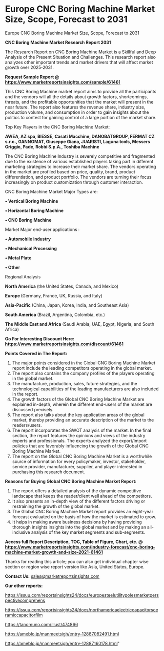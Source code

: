 # Europe CNC Boring Machine Market Size, Scope, Forecast to 2031
Europe CNC Boring Machine Market Size, Scope, Forecast to 2031

<strong>CNC Boring Machine Market Research Report 2031</strong>

The Research Report on CNC Boring Machine Market is a Skillful and Deep Analysis of the Present Situation and Challenges. This research report also analyzes other important trends and market drivers that will affect market growth over 2025-2031.

<strong>Request Sample Report @ <a href=https://www.marketreportsinsights.com/sample/61461>https://www.marketreportsinsights.com/sample/61461</a></strong>

This CNC Boring Machine market report aims to provide all the participants and the vendors will all the details about growth factors, shortcomings, threats, and the profitable opportunities that the market will present in the near future. The report also features the revenue share, industry size, production volume, and consumption in order to gain insights about the politics to contest for gaining control of a large portion of the market share.

Top Key Players in the CNC Boring Machine Market:

<strong>AWEA, AZ spa, BIESSE, Casati Macchine, DANOBATGROUP, FERMAT CZ s.r.o., GANNOMAT, Giuseppe Giana, JUARISTI, Laguna tools, Messers Griggio, Pade, Robbi S.p.A., Toshiba Machine</strong>

The CNC Boring Machine Industry is severely competitive and fragmented due to the existence of various established players taking part in different marketing strategies to increase their market share. The vendors operating in the market are profiled based on price, quality, brand, product differentiation, and product portfolio. The vendors are turning their focus increasingly on product customization through customer interaction.

CNC Boring Machine Market Major Types are:

<strong>• Vertical Boring Machine

• Horizontal Boring Machine

• CNC Boring Machine</strong>

Market Major end-user applications :

<strong>• Automobile Industry

• Mechanical Processing

• Metal Plate

• Other</strong>

Regional Analysis

</u><strong><b>North America</b></strong> (the United States, Canada, and Mexico)

<strong><b>Europe </b></strong>(Germany, France, UK, Russia, and Italy)

<strong><b>Asia-Pacific</b></strong> (China, Japan, Korea, India, and Southeast Asia)

<strong><b>South America</b></strong> (Brazil, Argentina, Colombia, etc.)

<strong><b>The Middle East and Africa</b></strong> (Saudi Arabia, UAE, Egypt, Nigeria, and South Africa)

<strong>Go For Interesting Discount Here: <a href=https://www.marketreportsinsights.com/discount/61461>https://www.marketreportsinsights.com/discount/61461</a></strong>

<strong>Points Covered in The Report:</strong>
<ol>
  <li>The major points considered in the Global CNC Boring Machine Market report include the leading competitors operating in the global market.</li>
  <li>The report also contains the company profiles of the players operating in the global market.</li>
  <li>The manufacture, production, sales, future strategies, and the technological capabilities of the leading manufacturers are also included in the report.</li>
  <li>The growth factors of the Global CNC Boring Machine Market are explained in-depth, wherein the different end-users of the market are discussed precisely.</li>
  <li>The report also talks about the key application areas of the global market, thereby providing an accurate description of the market to the readers/users.</li>
  <li>The report incorporates the SWOT analysis of the market. In the final section, the report features the opinions and views of the industry experts and professionals. The experts analyzed the export/import policies that are favorably influencing the growth of the Global CNC Boring Machine Market.</li>
  <li>The report on the Global CNC Boring Machine Market is a worthwhile source of information for every policymaker, investor, stakeholder, service provider, manufacturer, supplier, and player interested in purchasing this research document.</li>
</ol>
<strong>Reasons for Buying Global CNC Boring Machine Market Report:</strong>

<ol>
  <li>The report offers a detailed analysis of the dynamic competitive landscape that keeps the reader/client well ahead of the competitors.</li>
  <li>It also presents an in-depth view of the different factors driving or restraining the growth of the global market.</li>
  <li>The Global CNC Boring Machine Market report provides an eight-year forecast evaluated on the basis of how the market is estimated to grow.</li>
  <li>It helps in making aware business decisions by having providing thorough insights insights into the global market and by making an all-inclusive analysis of the key market segments and sub-segments.</li>
</ol>
<strong>Access full Report Description, TOC, Table of Figure, Chart, etc. @ <a href=https://www.marketreportsinsights.com/industry-forecast/cnc-boring-machine-market-growth-and-size-2021-61461>https://www.marketreportsinsights.com/industry-forecast/cnc-boring-machine-market-growth-and-size-2021-61461</a></strong>


Thanks for reading this article; you can also get individual chapter wise section or region wise report version like Asia, United States, Europe.

<strong>Contact Us:</strong>
sales@marketreportsinsights.com

<strong>Our other reports:</strong>

<a href=https://issuu.com/reportsinsights24/docs/europesteelutilitypolesmarketperspectivecomprehens>https://issuu.com/reportsinsights24/docs/europesteelutilitypolesmarketperspectivecomprehens</a>

<a href=https://issuu.com/reportsinsights24/docs/northamericaelectriccapacitorsceramiccapacitorfilm>https://issuu.com/reportsinsights24/docs/northamericaelectriccapacitorsceramiccapacitorfilm</a>

<a href=https://tanomuno.com/illust/474866>https://tanomuno.com/illust/474866</a>

<a href=https://ameblo.jp/manmeetsigh/entry-12887082491.html>https://ameblo.jp/manmeetsigh/entry-12887082491.html</a>

<a href=https://ameblo.jp/manmeetsigh/entry-12887160178.html>https://ameblo.jp/manmeetsigh/entry-12887160178.html</a>"
